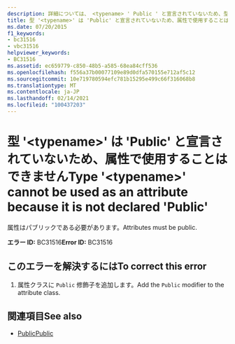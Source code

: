 ```yaml
---
description: 詳細については、 <typename> ' Public ' と宣言されていないため、型 ' ' を属性として使用することはできません。
title: 型 '<typename>' は 'Public' と宣言されていないため、属性で使用することはできません
ms.date: 07/20/2015
f1_keywords:
- bc31516
- vbc31516
helpviewer_keywords:
- BC31516
ms.assetid: ec659779-c850-48b5-a585-68ea84cff536
ms.openlocfilehash: f556a37b00077109e89d0dfa570155e712af5c12
ms.sourcegitcommit: 10e719780594efc781b15295e499c66f316068b8
ms.translationtype: MT
ms.contentlocale: ja-JP
ms.lasthandoff: 02/14/2021
ms.locfileid: "100437203"
---
```

# <a name="type-typename-cannot-be-used-as-an-attribute-because-it-is-not-declared-public"></a><span data-ttu-id="97ba3-103">型 '\<typename>' は 'Public' と宣言されていないため、属性で使用することはできません</span><span class="sxs-lookup"><span data-stu-id="97ba3-103">Type '\<typename>' cannot be used as an attribute because it is not declared 'Public'</span></span>

<span data-ttu-id="97ba3-104">属性はパブリックである必要があります。</span><span class="sxs-lookup"><span data-stu-id="97ba3-104">Attributes must be public.</span></span>  
  
 <span data-ttu-id="97ba3-105">**エラー ID:** BC31516</span><span class="sxs-lookup"><span data-stu-id="97ba3-105">**Error ID:** BC31516</span></span>  
  
## <a name="to-correct-this-error"></a><span data-ttu-id="97ba3-106">このエラーを解決するには</span><span class="sxs-lookup"><span data-stu-id="97ba3-106">To correct this error</span></span>  
  
1. <span data-ttu-id="97ba3-107">属性クラスに `Public` 修飾子を追加します。</span><span class="sxs-lookup"><span data-stu-id="97ba3-107">Add the `Public` modifier to the attribute class.</span></span>  
  
## <a name="see-also"></a><span data-ttu-id="97ba3-108">関連項目</span><span class="sxs-lookup"><span data-stu-id="97ba3-108">See also</span></span>

- [<span data-ttu-id="97ba3-109">Public</span><span class="sxs-lookup"><span data-stu-id="97ba3-109">Public</span></span>](../language-reference/modifiers/public.md)
